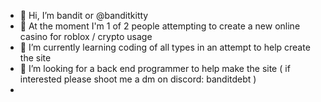- 👋 Hi, I’m bandit or @banditkitty
- 👀 At the moment I'm 1 of 2 people attempting to create a new online casino for roblox / crypto usage
- 🌱 I’m currently learning coding of all types in an attempt to help create the site
- 💞️ I’m looking for a back end programmer to help make the site ( if interested please shoot me a dm on discord: banditdebt )
- 

<!---
banditkitty/banditkitty is a ✨ special ✨ repository because its `README.md` (this file) appears on your GitHub profile.
You can click the Preview link to take a look at your changes.
--->
